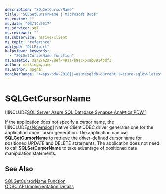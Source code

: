 ```yaml
---
description: "SQLGetCursorName"
title: "SQLGetCursorName | Microsoft Docs"
ms.custom: ""
ms.date: "03/14/2017"
ms.service: sql
ms.reviewer: ""
ms.subservice: native-client
ms.topic: "reference"
apitype: "DLLExport"
helpviewer_keywords: 
  - "SQLGetCursorName function"
ms.assetid: 3a427a23-28ef-49aa-b9ec-6cab0914bdf3
author: markingmyname
ms.author: maghan
monikerRange: ">=aps-pdw-2016||=azuresqldb-current||=azure-sqldw-latest||>=sql-server-2016||>=sql-server-linux-2017||=azuresqldb-mi-current"
---
```

# SQLGetCursorName
[!INCLUDE[SQL Server Azure SQL Database Synapse Analytics PDW ](../../includes/applies-to-version/sql-asdb-asdbmi-asa-pdw.md)]

  If the application does not specify a cursor name, the [!INCLUDE[ssNoVersion](../../includes/ssnoversion-md.md)] Native Client ODBC driver generates one for the application upon cursor generation. The application can use **SQLGetCursorName** to retrieve the driver-defined cursor name for positioned UPDATE and DELETE statements. The application does not need to call **SQLSetCursorName** to take advantage of positioned data manipulation statements.  
  
## See Also  
 [SQLGetCursorName Function](../../odbc/reference/syntax/sqlgetcursorname-function.md)   
 [ODBC API Implementation Details](../../relational-databases/native-client-odbc-api/odbc-api-implementation-details.md)  
  
